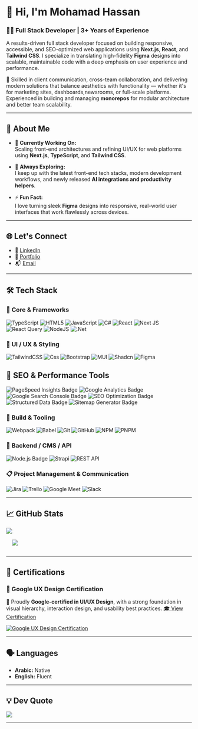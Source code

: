 # 👋 Hi, I'm **Mohamad Hassan**
### 👨‍💻 Full Stack Developer | 3+ Years of Experience

A results-driven full stack developer focused on building responsive, accessible, and SEO-optimized web applications using **Next.js**, **React**, and **Tailwind CSS**. I specialize in translating high-fidelity **Figma** designs into scalable, maintainable code with a deep emphasis on user experience and performance.

🎯 Skilled in client communication, cross-team collaboration, and delivering modern solutions that balance aesthetics with functionality — whether it's for marketing sites, dashboards,newsrooms, or full-scale platforms. Experienced in building and managing **monorepos** for modular architecture and better team scalability.


---

## 🚀 About Me

- 🔭 **Currently Working On:**  
  Scaling front-end architectures and refining UI/UX for web platforms using **Next.js**, **TypeScript**, and **Tailwind CSS**.

- 🌱 **Always Exploring:**  
  I keep up with the latest front-end tech stacks, modern development workflows, and newly released **AI integrations and productivity helpers**.

- ⚡ **Fun Fact:**  
  I love turning sleek **Figma** designs into responsive, real-world user interfaces that work flawlessly across devices.

---

## 🌐 Let's Connect

- 💼 [LinkedIn](https://www.linkedin.com/in/mohamadhassan6798/)  
- 👤 [Portfolio](https://mohamadhassan.com)
- 📬 [Email](mohamadhassan1101@gmail.com)

---

## 🛠️ Tech Stack

### 🧠 **Core & Frameworks**
![TypeScript](https://img.shields.io/badge/typescript-%23007ACC.svg?style=for-the-badge&logo=typescript&logoColor=white)  ![HTML5](https://img.shields.io/badge/html5-%23E34F26.svg?style=for-the-badge&logo=html5&logoColor=white)  ![JavaScript](https://img.shields.io/badge/javascript-%23323330.svg?style=for-the-badge&logo=javascript&logoColor=%23F7DF1E)  ![C#](https://img.shields.io/badge/csharp-%23239120.svg?style=for-the-badge&logo=csharp&logoColor=white) ![React](https://img.shields.io/badge/react-%2320232a.svg?style=for-the-badge&logo=react&logoColor=%2361DAFB)  ![Next JS](https://img.shields.io/badge/Next-black?style=for-the-badge&logo=next.js&logoColor=white) ![React Query](https://img.shields.io/badge/-React%20Query-FF4154?style=for-the-badge&logo=react%20query&logoColor=white)  ![NodeJS](https://img.shields.io/badge/node.js-6DA55F?style=for-the-badge&logo=node.js&logoColor=white)  ![.Net](https://img.shields.io/badge/.NET-5C2D91?style=for-the-badge&logo=.net&logoColor=white)  

### 🎨 **UI / UX & Styling**
![TailwindCSS](https://img.shields.io/badge/tailwindcss-%2338B2AC.svg?style=for-the-badge&logo=tailwind-css&logoColor=white)  ![Css](https://img.shields.io/badge/CSS-639?logo=css&style=for-the-badge&logoColor=white&color=red)  ![Bootstrap](https://img.shields.io/badge/bootstrap-%238511FA.svg?style=for-the-badge&logo=bootstrap&logoColor=white)  ![MUI](https://img.shields.io/badge/MUI-%230081CB.svg?style=for-the-badge&logo=mui&logoColor=white)  ![Shadcn](https://img.shields.io/badge/shadcn%2Fui-000?logo=shadcnui&logoColor=fff&style=for-the-badge&logo=mui&logoColor=white)  ![Figma](https://img.shields.io/badge/figma-%23F24E1E.svg?style=for-the-badge&logo=figma&logoColor=white)

## 🚀 SEO & Performance Tools

<img src="https://img.shields.io/badge/PageSpeed%20Insights-4285F4?logo=pagespeedinsights&logoColor=fff&style=for-the-badge" alt="PageSpeed Insights Badge"> <img src="https://img.shields.io/badge/Google%20Analytics-E37400?logo=googleanalytics&logoColor=fff&style=for-the-badge" alt="Google Analytics Badge"> <img src="https://img.shields.io/badge/Google%20Search%20Console-34A853?logo=google&logoColor=fff&style=for-the-badge" alt="Google Search Console Badge"> <img src="https://img.shields.io/badge/SEO%20Optimization-0A66C2?logo=searchengineland&logoColor=fff&style=for-the-badge" alt="SEO Optimization Badge"> <img src="https://img.shields.io/badge/Structured%20Data%20Schema.org-FF9800?logo=scheme&logoColor=fff&style=for-the-badge" alt="Structured Data Badge"> <img src="https://img.shields.io/badge/Sitemap%20Generator-FF5722?logo=sitemap&logoColor=fff&style=for-the-badge" alt="Sitemap Generator Badge">


### 🔧 **Build & Tooling**
![Webpack](https://img.shields.io/badge/webpack-%238DD6F9.svg?style=for-the-badge&logo=webpack&logoColor=black)  ![Babel](https://img.shields.io/badge/Babel-F9DC3e?style=for-the-badge&logo=babel&logoColor=black)  ![Git](https://img.shields.io/badge/git-%23F05033.svg?style=for-the-badge&logo=git&logoColor=white)  ![GitHub](https://img.shields.io/badge/github-%23121011.svg?style=for-the-badge&logo=github&logoColor=white)  ![NPM](https://img.shields.io/badge/NPM-%23CB3837.svg?style=for-the-badge&logo=npm&logoColor=white)  ![PNPM](https://img.shields.io/badge/pnpm-%234a4a4a.svg?style=for-the-badge&logo=pnpm&logoColor=f69220)  

### 🔌 **Backend / CMS / API**
![Node.js Badge](https://img.shields.io/badge/Node.js-5FA04E?style=for-the-badge&logo=nodedotjs&logoColor=fff)  ![Strapi](https://img.shields.io/badge/strapi-%232E7EEA.svg?style=for-the-badge&logo=strapi&logoColor=white)  ![REST API](https://img.shields.io/badge/REST-API-blue?style=for-the-badge&labelColor=white&logoColor=green)


### 📋 **Project Management & Communication**
![Jira](https://img.shields.io/badge/jira-%230A0FFF.svg?style=for-the-badge&logo=jira&logoColor=white)  ![Trello](https://img.shields.io/badge/Trello-%23026AA7.svg?style=for-the-badge&logo=Trello&logoColor=white)  ![Google Meet](https://img.shields.io/badge/Google%20Meet-34A853?style=for-the-badge&logo=google-meet&logoColor=white) ![Slack](https://img.shields.io/badge/Slack-4A154B?logo=slack&style=for-the-badge&logoColor=white)

---

## 📈 GitHub Stats

<div class="row">
 
<img src="https://github-readme-streak-stats.herokuapp.com/?user=mohamad11011&border_radius=5&theme=tokyonight&fire=EBC440" />
<br/>
<img align="center" style="margin:1rem" src="https://github-readme-stats.vercel.app/api/top-langs/?username=mohamad11011&theme=tokyonight&layout=compact" />

</div>

---

## 📜 Certifications

### 🧠 Google UX Design Certification  

📐 Proudly **Google-certified in UI/UX Design**, with a strong foundation in visual hierarchy, interaction design, and usability best practices. [🎓 View Certification](https://www.credly.com/badges/4f7cac4a-62de-4a2d-8d9b-dea164a3775a/public_url) 
 
[![Google UX Design Certification](https://github.com/user-attachments/assets/046fd0a4-dc60-4e49-b3fd-021df1e6ad5f)](https://www.credly.com/badges/4f7cac4a-62de-4a2d-8d9b-dea164a3775a/public_url)


---

## 🗣️ Languages

- **Arabic:** Native  
- **English:** Fluent

---



## 💡 Dev Quote

![](https://quotes-github-readme.vercel.app/api?type=horizontal&theme=radical)

---



<!---
Mohamad11011/Mohamad11011 is a ✨ special ✨ repository because its `README.md` (this file) appears on your GitHub profile.
You can click the Preview link to take a look at your changes.
--->

